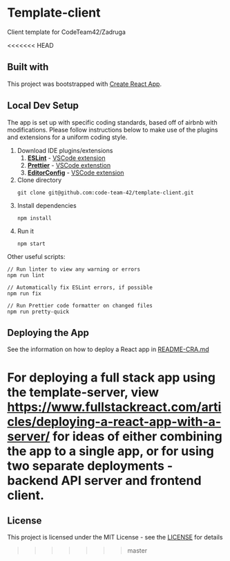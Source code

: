 # Template-client

Client template for CodeTeam42/Zadruga

<<<<<<< HEAD
## Built with

This project was bootstrapped with [Create React App](https://github.com/facebook/create-react-app).

## Local Dev Setup
The app is set up with specific coding standards, based off of airbnb with modifications. Please follow instructions below to make use of the plugins and extensions for a uniform coding style.
1. Download IDE plugins/extensions
   1. **[ESLint](eslint.org)** - [VSCode extension](https://marketplace.visualstudio.com/items?itemName=dbaeumer.vscode-eslint)
   2. **[Prettier](prettier.io)** - [VSCode extenstion](https://marketplace.visualstudio.com/items?itemName=esbenp.prettier-vscode)
   3. **[EditorConfig](https://editorconfig.org/)** - [VSCode extension](https://marketplace.visualstudio.com/items?itemName=EditorConfig.EditorConfig)
2. Clone directory
    ```
    git clone git@github.com:code-team-42/template-client.git
    ```
3. Install dependencies
   ```
   npm install
   ```
4. Run it
    ```
    npm start
    ```

Other useful scripts:

```
// Run linter to view any warning or errors
npm run lint

// Automatically fix ESLint errors, if possible
npm run fix

// Run Prettier code formatter on changed files
npm run pretty-quick
```

## Deploying the App
See the information on how to deploy a React app in [README-CRA.md](README-CRA.md)

For deploying a full stack app using the template-server, view https://www.fullstackreact.com/articles/deploying-a-react-app-with-a-server/ for ideas of either combining the app to a single app, or for using two separate deployments - backend API server and frontend client.
=======
## License

This project is licensed under the MIT License - see the [LICENSE](./license) for details
>>>>>>> master
